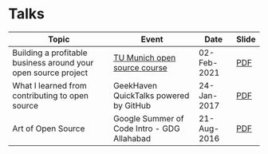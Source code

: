 # Talks

| Topic                     | Event                                     | Date      |Slide|
|---------------------------|-------------------------------------------|-----------|-----|
| Building a profitable business around your open source project|[TU Munich open source course](https://www21.in.tum.de/teaching/osp/WS20/index.html#vishnu-k.s.-how-to-build-a-profitable-business-around-your-open-source-project)|02-Feb-2021 |[PDF](pdf/building-a-profitable-business-around-your-open-source-project.pdf)||
| What I learned from contributing to open source| GeekHaven QuickTalks powered by GitHub|24-Jan-2017| [PDF](pdf/WILFCTOS.pdf) |
| Art of Open Source        |Google Summer of Code Intro - GDG Allahabad|21-Aug-2016| [PDF](pdf/The-Art-of-Open-Source.pdf) |
